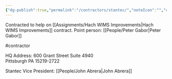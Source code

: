 ```yaml
---
{"dg-publish":true,"permalink":"/contractors/stantec/","noteIcon":"","created":"2025-05-20T09:18:15.991-05:00"}
---
```


Contracted to help on [[Assignments/Hach WIMS Improvements\|Hach WIMS Improvements]] contract.
Point person: [[People/Peter Gabor\|Peter Gabor]]


#contractor

HQ Address:
600 Grant Street Suite 4940  
Pittsburgh PA 15219-2722

Stantec Vice President: [[People/John Abrera\|John Abrera]]